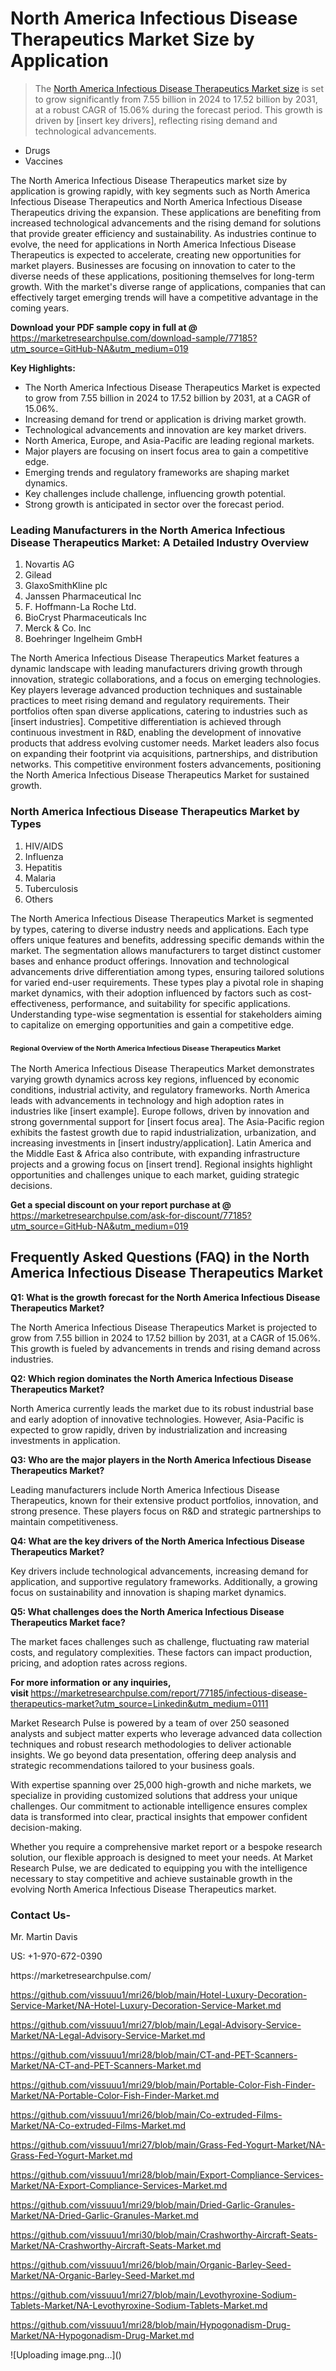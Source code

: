 <h1>North America Infectious Disease Therapeutics Market&nbsp;Size by Application</h1><blockquote><p>The <a href="https://marketresearchpulse.com/download-sample/77185?utm_source=GitHub-NA&amp;utm_medium=019">North America Infectious Disease Therapeutics Market size</a> is set to grow significantly from 7.55 billion in 2024 to 17.52 billion by 2031, at a robust CAGR of 15.06% during the forecast period. This growth is driven by [insert key drivers], reflecting rising demand and technological advancements.</p></blockquote><ul><li>Drugs<li> Vaccines</li></ul><p>The North America Infectious Disease Therapeutics market size by application is growing rapidly, with key segments such as North America Infectious Disease Therapeutics and North America Infectious Disease Therapeutics driving the expansion. These applications are benefiting from increased technological advancements and the rising demand for solutions that provide greater efficiency and sustainability. As industries continue to evolve, the need for applications in North America Infectious Disease Therapeutics is expected to accelerate, creating new opportunities for market players. Businesses are focusing on innovation to cater to the diverse needs of these applications, positioning themselves for long-term growth. With the market's diverse range of applications, companies that can effectively target emerging trends will have a competitive advantage in the coming years.</p><p><strong>Download your PDF sample copy in full at @ </strong><a href="https://marketresearchpulse.com/download-sample/77185?utm_source=GitHub-NA&amp;utm_medium=019">https://marketresearchpulse.com/download-sample/77185?utm_source=GitHub-NA&amp;utm_medium=019</a></p><p><strong>Key Highlights: </strong></p><ul><li>The North America Infectious Disease Therapeutics Market is expected to grow from 7.55 billion in 2024 to 17.52 billion by 2031, at a CAGR of 15.06%.</li><li>Increasing demand for trend or application is driving market growth.</li><li>Technological advancements and innovation are key market drivers.</li><li>North America, Europe, and Asia-Pacific are leading regional markets.</li><li>Major players are focusing on insert focus area to gain a competitive edge.</li><li>Emerging trends and regulatory frameworks are shaping market dynamics.</li><li>Key challenges include challenge, influencing growth potential.</li><li>Strong growth is anticipated in sector over the forecast period.</li></ul><h3>Leading Manufacturers in the North America Infectious Disease Therapeutics Market: A Detailed Industry Overview</h3><ol><li>Novartis AG</li><li>Gilead</li><li>GlaxoSmithKline plc</li><li>Janssen Pharmaceutical Inc</li><li>F. Hoffmann-La Roche Ltd.</li><li>BioCryst Pharmaceuticals Inc</li><li>Merck & Co. Inc</li><li>Boehringer Ingelheim GmbH</li></ol><div class="flex max-w-full flex-col flex-grow"><div class="min-h-8 text-message flex w-full flex-col items-end gap-2 whitespace-normal break-words [.text-message+&amp;]:mt-5" dir="auto" data-message-author-role="assistant" data-message-id="fd8432e4-4910-450d-b182-61b7bfb0a01f" data-message-model-slug="gpt-4o"><div class="flex w-full flex-col gap-1 empty:hidden first:pt-[3px]"><div class="markdown prose w-full break-words dark:prose-invert light"><p>The North America Infectious Disease Therapeutics Market features a dynamic landscape with leading manufacturers driving growth through innovation, strategic collaborations, and a focus on emerging technologies. Key players leverage advanced production techniques and sustainable practices to meet rising demand and regulatory requirements. Their portfolios often span diverse applications, catering to industries such as [insert industries]. Competitive differentiation is achieved through continuous investment in R&amp;D, enabling the development of innovative products that address evolving customer needs. Market leaders also focus on expanding their footprint via acquisitions, partnerships, and distribution networks. This competitive environment fosters advancements, positioning the North America Infectious Disease Therapeutics Market for sustained growth.</p></div></div></div></div><h3>North America Infectious Disease Therapeutics Market by Types</h3><ol><li>HIV/AIDS<li> Influenza<li> Hepatitis<li> Malaria<li> Tuberculosis<li> Others</li></ol><div class="flex max-w-full flex-col flex-grow"><div class="min-h-8 text-message flex w-full flex-col items-end gap-2 whitespace-normal break-words [.text-message+&amp;]:mt-5" dir="auto" data-message-author-role="assistant" data-message-id="084470be-0bb7-4664-bddf-5156b4f41249" data-message-model-slug="gpt-4o-mini"><div class="flex w-full flex-col gap-1 empty:hidden first:pt-[3px]"><div class="markdown prose w-full break-words dark:prose-invert light"><p>The North America Infectious Disease Therapeutics Market is segmented by types, catering to diverse industry needs and applications. Each type offers unique features and benefits, addressing specific demands within the market. The segmentation allows manufacturers to target distinct customer bases and enhance product offerings. Innovation and technological advancements drive differentiation among types, ensuring tailored solutions for varied end-user requirements. These types play a pivotal role in shaping market dynamics, with their adoption influenced by factors such as cost-effectiveness, performance, and suitability for specific applications. Understanding type-wise segmentation is essential for stakeholders aiming to capitalize on emerging opportunities and gain a competitive edge.</p></div></div></div></div><h3><span style="font-size: 11px;">Regional Overview of the North America Infectious Disease Therapeutics Market</span></h3><div class="flex max-w-full flex-col flex-grow"><div class="min-h-8 text-message flex w-full flex-col items-end gap-2 whitespace-normal break-words [.text-message+&amp;]:mt-5" dir="auto" data-message-author-role="assistant" data-message-id="e9038762-ce64-4e30-91c9-9bd413514231" data-message-model-slug="gpt-4o-mini"><div class="flex w-full flex-col gap-1 empty:hidden first:pt-[3px]"><div class="markdown prose w-full break-words dark:prose-invert light"><p>The North America Infectious Disease Therapeutics Market demonstrates varying growth dynamics across key regions, influenced by economic conditions, industrial activity, and regulatory frameworks. North America leads with advancements in technology and high adoption rates in industries like [insert example]. Europe follows, driven by innovation and strong governmental support for [insert focus area]. The Asia-Pacific region exhibits the fastest growth due to rapid industrialization, urbanization, and increasing investments in [insert industry/application]. Latin America and the Middle East &amp; Africa also contribute, with expanding infrastructure projects and a growing focus on [insert trend]. Regional insights highlight opportunities and challenges unique to each market, guiding strategic decisions.</p></div></div></div></div><p><strong>Get a special discount on your report purchase at @ </strong><a href="https://marketresearchpulse.com/ask-for-discount/77185?utm_source=GitHub-NA&amp;utm_medium=019">https://marketresearchpulse.com/ask-for-discount/77185?utm_source=GitHub-NA&amp;utm_medium=019</a></p><h2>Frequently Asked Questions (FAQ) in the North America Infectious Disease Therapeutics Market</h2><p><strong>Q1: What is the growth forecast for the North America Infectious Disease Therapeutics Market?</strong></p><p>The North America Infectious Disease Therapeutics Market is projected to grow from 7.55 billion in 2024 to 17.52 billion by 2031, at a CAGR of 15.06%. This growth is fueled by advancements in trends and rising demand across industries.</p><p><strong>Q2: Which region dominates the North America Infectious Disease Therapeutics Market?</strong></p><p>North America currently leads the market due to its robust industrial base and early adoption of innovative technologies. However, Asia-Pacific is expected to grow rapidly, driven by industrialization and increasing investments in application.</p><p><strong>Q3: Who are the major players in the North America Infectious Disease Therapeutics Market?</strong></p><p>Leading manufacturers include North America Infectious Disease Therapeutics, known for their extensive product portfolios, innovation, and strong presence. These players focus on R&amp;D and strategic partnerships to maintain competitiveness.</p><p><strong>Q4: What are the key drivers of the North America Infectious Disease Therapeutics Market?</strong></p><p>Key drivers include technological advancements, increasing demand for application, and supportive regulatory frameworks. Additionally, a growing focus on sustainability and innovation is shaping market dynamics.</p><p><strong>Q5: What challenges does the North America Infectious Disease Therapeutics Market face?</strong></p><p>The market faces challenges such as challenge, fluctuating raw material costs, and regulatory complexities. These factors can impact production, pricing, and adoption rates across regions.</p><p><strong>For more information or any inquiries, visit&nbsp;</strong><a href="https://marketresearchpulse.com/report/77185/infectious-disease-therapeutics-market?utm_source=Linkedin&utm_medium=0111">https://marketresearchpulse.com/report/77185/infectious-disease-therapeutics-market?utm_source=Linkedin&utm_medium=0111</a></p><p>Market Research Pulse is powered by a team of over 250 seasoned analysts and subject matter experts who leverage advanced data collection techniques and robust research methodologies to deliver actionable insights. We go beyond data presentation, offering deep analysis and strategic recommendations tailored to your business goals.</p><p>With expertise spanning over 25,000 high-growth and niche markets, we specialize in providing customized solutions that address your unique challenges. Our commitment to actionable intelligence ensures complex data is transformed into clear, practical insights that empower confident decision-making.</p><p>Whether you require a comprehensive market report or a bespoke research solution, our flexible approach is designed to meet your needs. At Market Research Pulse, we are dedicated to equipping you with the intelligence necessary to stay competitive and achieve sustainable growth in the evolving North America Infectious Disease Therapeutics market.</p><h3><strong>Contact Us-</strong></h3><p>Mr. Martin Davis</p><p>US: +1-970-672-0390</p><p>https://marketresearchpulse.com/</p><p><a href="https://github.com/vissuuu1/mri26/blob/main/Hotel-Luxury-Decoration-Service-Market/NA-Hotel-Luxury-Decoration-Service-Market.md">https://github.com/vissuuu1/mri26/blob/main/Hotel-Luxury-Decoration-Service-Market/NA-Hotel-Luxury-Decoration-Service-Market.md</a></p><p><a href="https://github.com/vissuuu1/mri27/blob/main/Legal-Advisory-Service-Market/NA-Legal-Advisory-Service-Market.md">https://github.com/vissuuu1/mri27/blob/main/Legal-Advisory-Service-Market/NA-Legal-Advisory-Service-Market.md</a></p><p><a href="https://github.com/vissuuu1/mri28/blob/main/CT-and-PET-Scanners-Market/NA-CT-and-PET-Scanners-Market.md">https://github.com/vissuuu1/mri28/blob/main/CT-and-PET-Scanners-Market/NA-CT-and-PET-Scanners-Market.md</a></p><p><a href="https://github.com/vissuuu1/mri29/blob/main/Portable-Color-Fish-Finder-Market/NA-Portable-Color-Fish-Finder-Market.md">https://github.com/vissuuu1/mri29/blob/main/Portable-Color-Fish-Finder-Market/NA-Portable-Color-Fish-Finder-Market.md</a></p><p><a href="https://github.com/vissuuu1/mri26/blob/main/Co-extruded-Films-Market/NA-Co-extruded-Films-Market.md">https://github.com/vissuuu1/mri26/blob/main/Co-extruded-Films-Market/NA-Co-extruded-Films-Market.md</a></p><p><a href="https://github.com/vissuuu1/mri27/blob/main/Grass-Fed-Yogurt-Market/NA-Grass-Fed-Yogurt-Market.md">https://github.com/vissuuu1/mri27/blob/main/Grass-Fed-Yogurt-Market/NA-Grass-Fed-Yogurt-Market.md</a></p><p><a href="https://github.com/vissuuu1/mri28/blob/main/Export-Compliance-Services-Market/NA-Export-Compliance-Services-Market.md">https://github.com/vissuuu1/mri28/blob/main/Export-Compliance-Services-Market/NA-Export-Compliance-Services-Market.md</a></p><p><a href="https://github.com/vissuuu1/mri29/blob/main/Dried-Garlic-Granules-Market/NA-Dried-Garlic-Granules-Market.md">https://github.com/vissuuu1/mri29/blob/main/Dried-Garlic-Granules-Market/NA-Dried-Garlic-Granules-Market.md</a></p><p><a href="https://github.com/vissuuu1/mri30/blob/main/Crashworthy-Aircraft-Seats-Market/NA-Crashworthy-Aircraft-Seats-Market.md">https://github.com/vissuuu1/mri30/blob/main/Crashworthy-Aircraft-Seats-Market/NA-Crashworthy-Aircraft-Seats-Market.md</a></p><p><a href="https://github.com/vissuuu1/mri26/blob/main/Organic-Barley-Seed-Market/NA-Organic-Barley-Seed-Market.md">https://github.com/vissuuu1/mri26/blob/main/Organic-Barley-Seed-Market/NA-Organic-Barley-Seed-Market.md</a></p><p><a href="https://github.com/vissuuu1/mri27/blob/main/Levothyroxine-Sodium-Tablets-Market/NA-Levothyroxine-Sodium-Tablets-Market.md">https://github.com/vissuuu1/mri27/blob/main/Levothyroxine-Sodium-Tablets-Market/NA-Levothyroxine-Sodium-Tablets-Market.md</a></p><p><a href="https://github.com/vissuuu1/mri28/blob/main/Hypogonadism-Drug-Market/NA-Hypogonadism-Drug-Market.md">https://github.com/vissuuu1/mri28/blob/main/Hypogonadism-Drug-Market/NA-Hypogonadism-Drug-Market.md</a></p>
![Uploading image.png…]()
